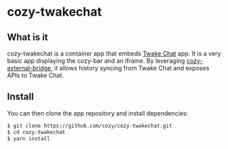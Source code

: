 # cozy-twakechat

## What is it

cozy-twakechat is a container app that embeds [Twake Chat](https://github.com/linagora/twake-on-matrix) app. It is a very basic app displaying the cozy-bar and an iframe. By leveraging [cozy-external-bridge](https://github.com/cozy/cozy-libs/tree/master/packages/cozy-external-bridge), it allows history syncing from Twake Chat and exposes APIs to Twake Chat.

## Install

You can then clone the app repository and install dependencies:

```sh
$ git clone https://github.com/cozy/cozy-twakechat.git
$ cd cozy-twakechat
$ yarn install
```
